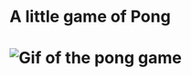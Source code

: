 # A little game of Pong
#
# ![Gif of the pong game](https://www.veed.io/view/780f12a1-71e5-40fa-999d-1c830b939ef9?panel=share "Preview")
